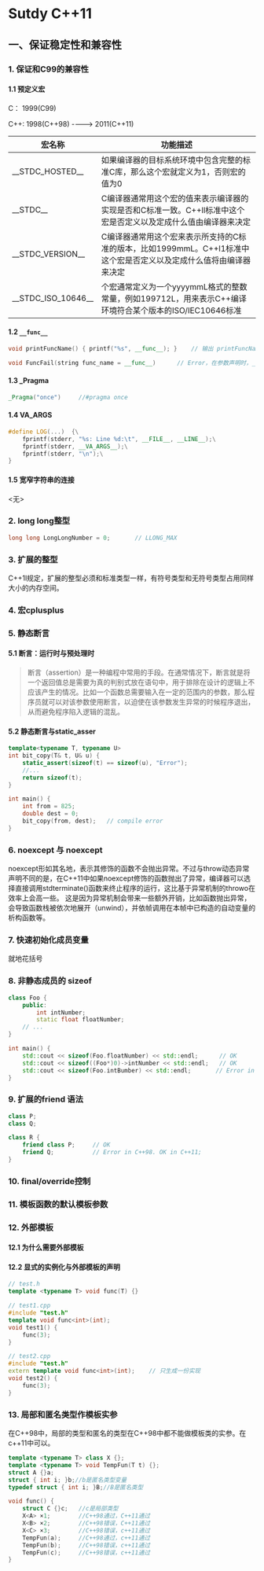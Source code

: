 # Sutdy C++11

## 一、保证稳定性和兼容性

### 1. 保证和C99的兼容性

#### 1.1 预定义宏

C：         1999(C99)

C++: 1998(C++98) ---->  2011(C++11)

| 宏名称                 | 功能描述                                                     |
| ---------------------- | ------------------------------------------------------------ |
| \_\_STDC_HOSTED\_\_    | 如果编译器的目标系统环境中包含完整的标准C库，那么这个宏就定义为1，否则宏的值为0 |
| \_\_STDC\_\_           | C编译器通常用这个宏的值来表示编译器的实现是否和C标准一致。C++ll标准中这个宏是否定义以及定成什么值由编译器来决定 |
| \_\_STDC_VERSION\_\_   | C编译器通常用这个宏来表示所支持的C标准的版本，比如1999mmL。C++l1标准中这个宏是否定义以及定成什么值将由编译器来决定 |
| \_\_STDC_ISO_10646\_\_ | 个宏通常定义为一个yyyymmL格式的整数常量，例如199712L，用来表示C++编译环境符合某个版本的ISO/IEC10646标准 |

#### 1.2 `__func__`

```C++
void printFuncName() { printf("%s", __func__); }	// 输出 printFuncName

void FuncFail(string func_name = __func__)		// Error，在参数声明时，_func_还未被定义
```

#### 1.3 _Pragma

```C++
_Pragma("once")		//#pragma once
```

#### 1.4 __VA_ARGS__

```C++
#define LOG(...)  {\
	fprintf(stderr, "%s: Line %d:\t", __FILE__, __LINE__);\
	fprintf(stderr, __VA_ARGS__);\
	fprintf(stderr, "\n");\
}
```

#### 1.5 宽窄字符串的连接

<无>

### 2. long long整型

```C++
long long LongLongNumber = 0;		// LLONG_MAX
```

### 3. 扩展的整型

C++1l规定，扩展的整型必须和标准类型一样，有符号类型和无符号类型占用同样大小的内存空间。

### 4. 宏cplusplus

### 5. 静态断言

#### 5.1 断言：运行时与预处理时

> 断言（assertion）是一种编程中常用的手段。在通常情况下，断言就是将一个返回值总是需要为真的判别式放在语句中，用于排除在设计的逻辑上不应该产生的情况。比如一个函数总需要输入在一定的范围内的参数，那么程序员就可以对该参数使用断言，以迫使在该参数发生异常的时候程序退出，从而避免程序陷入逻辑的混乱。



#### 5.2 静态断言与static_asser

```C++
template<typename T, typename U>
int bit_copy(T& t, U& u) {
	static_assert(sizeof(t) == sizeof(u), "Error");
	//...
	return sizeof(t);
}

int main() {
    int from = 825;
	double dest = 0;
	bit_copy(from, dest);	// compile error
}
```

### 6. noexcept 与 noexcept

noexcept形如其名地，表示其修饰的函数不会抛出异常。不过与throw动态异常声明不同的是，在C++11中如果noexcept修饰的函数抛出了异常，编译器可以选择直接调用stdterminate()函数来终止程序的运行，这比基于异常机制的throwo在效率上会高一些。
这是因为异常机制会带来一些额外开销，比如函数抛出异常，会导致函数栈被依次地展开（unwind），并依帧调用在本帧中已构造的自动变量的析构函数等。

### 7. 快速初始化成员变量

就地花括号

### 8. 非静态成员的 sizeof

```C++
class Foo {
    public:
    	int intNumber;
    	static float floatNumber;
    // ...
}

int main() {
	std::cout << sizeof(Foo.floatNumber) << std::endl; 		// OK
    std::cout << sizeof((Foo*)0)->intNumber << std::endl; 	// OK
    std::cout << sizeof(Foo.intBumber) << std::endl; 	   // Error in C++98. But OK in C++11
}
```

### 9. 扩展的friend 语法

```C++
class P;
class Q;

class R {
	friend class P;		// OK
    friend Q;			// Error in C++98. OK in C++11;
}
```



### 10. final/override控制



### 11. 模板函数的默认模板参数



### 12. 外部模板

#### 12.1 为什么需要外部模板

#### 12.2 显式的实例化与外部模板的声明

```c++
// test.h
template <typename T> void func(T) {}
```

```C++
// test1.cpp
#include "test.h"
template void func<int>(int);
void test1() {
    func(3);
}
```

```C++
// test2.cpp
#include "test.h"
extern template void func<int>(int);	// 只生成一份实现
void test2() {
    func(3);
}
```

### 13. 局部和匿名类型作模板实参

在C++98中，局部的类型和匿名的类型在C++98中都不能做模板类的实参。在c++11中可以。

```C++
template <typename T> class X {};
template <typename T> void TempFun(T t) {};
struct A {}a;
struct { int i; }b;//b是匿名类型变量
typedef struct { int i; }B;//B是匿名类型

void func() {
	struct C {}c;	//c是局部类型
	X<A> ×1;		//C++98通过，C++11通过
	X<B> ×2;		//C++98错误，C++11通过
	X<C> ×3;		//C++98错误，c++11通过
	TempFun(a);		//C++98通过，c++11通过
	TempFun(b);		//C++98错误，c++11通过
	TempFun(c);		//C++98错误，c++11通过
}
```


